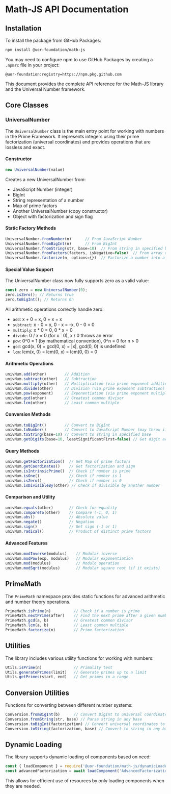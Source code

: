 # Math-JS API Documentation

## Installation

To install the package from GitHub Packages:

```bash
npm install @uor-foundation/math-js
```

You may need to configure npm to use GitHub Packages by creating a `.npmrc` file in your project:

```
@uor-foundation:registry=https://npm.pkg.github.com
```

This document provides the complete API reference for the Math-JS library and the Universal Number framework.

## Core Classes

### UniversalNumber

The `UniversalNumber` class is the main entry point for working with numbers in the Prime Framework. It represents integers using their prime factorization (universal coordinates) and provides operations that are lossless and exact.

#### Constructor

```javascript
new UniversalNumber(value)
```

Creates a new UniversalNumber from:
- JavaScript Number (integer)
- BigInt
- String representation of a number
- Map of prime factors
- Another UniversalNumber (copy constructor)
- Object with factorization and sign flag

#### Static Factory Methods

```javascript
UniversalNumber.fromNumber(n)      // From JavaScript Number
UniversalNumber.fromBigInt(n)      // From BigInt
UniversalNumber.fromString(str, base=10)  // From string in specified base
UniversalNumber.fromFactors(factors, isNegative=false)  // From array of prime-exponent pairs or Map
UniversalNumber.factorize(n, options={})  // Factorize a number into a UniversalNumber
```

#### Special Value Support

The UniversalNumber class now fully supports zero as a valid value:

```javascript
const zero = new UniversalNumber(0);
zero.isZero(); // Returns true
zero.toBigInt(); // Returns 0n
```

All arithmetic operations correctly handle zero:
- `add`: x + 0 = x, 0 + x = x
- `subtract`: x - 0 = x, 0 - x = -x, 0 - 0 = 0
- `multiply`: x * 0 = 0, 0 * x = 0
- `divide`: 0 / x = 0 (for x ` 0), x / 0 throws an error
- `pow`: 0^0 = 1 (by mathematical convention), 0^n = 0 for n > 0
- `gcd`: gcd(x, 0) = gcd(0, x) = |x|, gcd(0, 0) is undefined
- `lcm`: lcm(x, 0) = lcm(0, x) = lcm(0, 0) = 0

#### Arithmetic Operations

```javascript
univNum.add(other)        // Addition
univNum.subtract(other)   // Subtraction
univNum.multiply(other)   // Multiplication (via prime exponent addition)
univNum.divide(other)     // Division (via prime exponent subtraction) - only exact division is supported
univNum.pow(exponent)     // Exponentiation (via prime exponent multiplication)
univNum.gcd(other)        // Greatest common divisor
univNum.lcm(other)        // Least common multiple
```

#### Conversion Methods

```javascript
univNum.toBigInt()        // Convert to BigInt
univNum.toNumber()        // Convert to JavaScript Number (may throw if too large)
univNum.toString(base=10) // Convert to string in specified base
univNum.getDigits(base=10, leastSignificantFirst=false) // Get digit array
```

#### Query Methods

```javascript
univNum.getFactorization()  // Get Map of prime factors
univNum.getCoordinates()    // Get factorization and sign
univNum.isIntrinsicPrime()  // Check if number is prime
univNum.isOne()             // Check if number is 1
univNum.isZero()            // Check if number is 0
univNum.isDivisibleBy(other) // Check if divisible by another number
```

#### Comparison and Utility

```javascript
univNum.equals(other)       // Check for equality
univNum.compareTo(other)    // Compare (-1, 0, 1)
univNum.abs()               // Absolute value
univNum.negate()            // Negation
univNum.sign()              // Get sign (-1 or 1)
univNum.radical()           // Product of distinct prime factors
```

#### Advanced Features

```javascript
univNum.modInverse(modulus)    // Modular inverse
univNum.modPow(exp, modulus)   // Modular exponentiation
univNum.mod(modulus)           // Modulo operation
univNum.modSqrt(modulus)       // Modular square root (if it exists)
```

## PrimeMath

The `PrimeMath` namespace provides static functions for advanced arithmetic and number theory operations.

```javascript
PrimeMath.isPrime(n)          // Check if a number is prime
PrimeMath.nextPrime(after)    // Find the next prime after a given number
PrimeMath.gcd(a, b)           // Greatest common divisor
PrimeMath.lcm(a, b)           // Least common multiple
PrimeMath.factorize(n)        // Prime factorization
```

## Utilities

The library includes various utility functions for working with numbers:

```javascript
Utils.isPrime(n)              // Primality test
Utils.generatePrimes(limit)   // Generate primes up to a limit
Utils.getPrimes(start, end)   // Get primes in a range
```

## Conversion Utilities

Functions for converting between different number systems:

```javascript
Conversion.fromBigInt(b)      // Convert BigInt to universal coordinates
Conversion.fromString(str, base) // Parse string in any base
Conversion.toBigInt(factorization) // Convert universal coordinates to BigInt
Conversion.toString(factorization, base) // Convert to string in any base
```

## Dynamic Loading

The library supports dynamic loading of components based on need:

```javascript
const { loadComponent } = require('@uor-foundation/math-js/dynamicLoader');
const advancedFactorization = await loadComponent('AdvancedFactorization');
```

This allows for efficient use of resources by only loading components when they are needed.